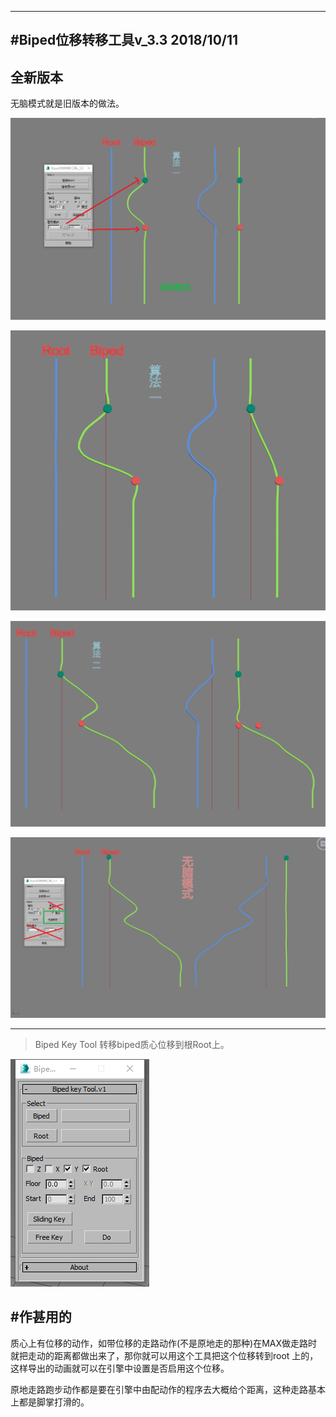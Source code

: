 

---
#Biped位移转移工具v_3.3 2018/10/11
-------------
##  全新版本

无脑模式就是旧版本的做法。


![image](https://github.com/4698to/Biped-Key-Tool/blob/master/01111.png)

![image](https://github.com/4698to/Biped-Key-Tool/blob/master/01112.png)

![image](https://github.com/4698to/Biped-Key-Tool/blob/master/01113.png)

![image](https://github.com/4698to/Biped-Key-Tool/blob/master/01114.png)

---------------------------------------------

> Biped Key Tool
  转移biped质心位移到根Root上。


![image](https://github.com/4698to/Biped-Key-Tool/blob/master/171824e12prnd392ovqq9d.png)

#作甚用的
------
质心上有位移的动作，如带位移的走路动作(不是原地走的那种)在MAX做走路时就把走动的距离都做出来了，那你就可以用这个工具把这个位移转到root 上的，这样导出的动画就可以在引擎中设置是否启用这个位移。

原地走路跑步动作都是要在引擎中由配动作的程序去大概给个距离，这种走路基本上都是脚掌打滑的。

